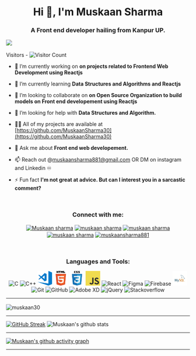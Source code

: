 

<!--
<img src="https://komarev.com/ghpvc/?username=MuskaanSharma30&label=Profile%20views&color=0e75b6&style=flat"/> 
**MuskaanSharma30/MuskaanSharma30** is a ✨ _special_ ✨ repository because its `README.md` (this file) appears on your GitHub profile.

Here are some ideas to get you started:

- 🔭 I’m currently working on ...
- 🌱 I’m currently learning ...
- 👯 I’m looking to collaborate on ...
- 🤔 I’m looking for help with ...
- 💬 Ask me about ...
- 📫 How to reach me: ...
- 😄 Pronouns: ...
- ⚡ Fun fact: ...
-->
<h1 align="center">Hi 👋, I'm Muskaan Sharma</h1>
<h3 align="center">A Front end developer hailing from Kanpur UP.</h3>

![](https://img.shields.io/badge/MOOD-FOCUSED-informational?style=flat&logo=&logoColor=white&color=2bbc8a)

Visitors - ![Visitor Count](https://profile-counter.glitch.me/MuskaanSharma30/count.svg)  



- 🔭 I’m currently working on **on projects related to Frontend Web Development using Reactjs**

- 🌱 I’m currently learning **Data Structures and Algorithms and Reactjs**

- 👯 I’m looking to collaborate on **on Open Source Organization to build models on Front end developement using Reactjs**

- 🤝 I’m looking for help with **Data Structures and Algorithm.**

- 👨‍💻 All of my projects are available at [https://github.com/MuskaanSharma30](https://github.com/MuskaanSharma30)

- 💬 Ask me about **Front end web developement.**

- 📫 Reach out @muskaansharma881@gmail.com OR DM on instagram and Linkedin ♾ 

- ⚡ Fun fact **I'm not great at advice. But can I interest you in a sarcastic comment?**

<br>

<h3 align="center">Connect with me:</h3>
<p align="center">
<a href="https://www.linkedin.com/in/muskaan30/" target="blank"><img align="center" src="https://raw.githubusercontent.com/rahuldkjain/github-profile-readme-generator/master/src/images/icons/Social/linked-in-alt.svg" alt="Muskaan sharma" height="30" width="40" /></a>
<a href="https://www.facebook.com/muskan.sharma.712714/" target="blank"><img align="center" src="https://raw.githubusercontent.com/rahuldkjain/github-profile-readme-generator/master/src/images/icons/Social/facebook.svg" alt="muskaan sharma" height="30" width="40" /></a>
<a href="https://www.instagram.com/muskaan_sharma3099/" target="blank"><img align="center" src="https://raw.githubusercontent.com/rahuldkjain/github-profile-readme-generator/master/src/images/icons/Social/instagram.svg" alt="muskaan sharma" height="30" width="40" /></a>
<a href="https://www.hackerrank.com/muskaansharma881" target="blank"><img align="center" src="https://raw.githubusercontent.com/rahuldkjain/github-profile-readme-generator/master/src/images/icons/Social/hackerrank.svg" alt="muskaan sharma" height="30" width="40" /></a>
<a href="https://auth.geeksforgeeks.org/user/muskaansharma881" target="blank"><img align="center" src="https://raw.githubusercontent.com/rahuldkjain/github-profile-readme-generator/master/src/images/icons/Social/geeks-for-geeks.svg" alt="muskaansharma881" height="30" width="40" /></a>
</p>
<br>
<h3 align="center">Languages and Tools:</h3>
<p align = "center">
<img alt="C" width="40px" src="https://img.icons8.com/color/48/000000/c-key.png"/>
<img alt="C++" width="40px" src="https://img.icons8.com/nolan/64/c-plus-plus.png"/>
<img alt="Visual Studio Code" width="40px" src="https://raw.githubusercontent.com/github/explore/80688e429a7d4ef2fca1e82350fe8e3517d3494d/topics/visual-studio-code/visual-studio-code.png" />
<img alt="HTML5" width="40px" src="https://raw.githubusercontent.com/github/explore/80688e429a7d4ef2fca1e82350fe8e3517d3494d/topics/html/html.png" />
<img alt="CSS3" width="40px" src="https://raw.githubusercontent.com/github/explore/80688e429a7d4ef2fca1e82350fe8e3517d3494d/topics/css/css.png" />
<img alt="JavaScript" width="40px" src="https://raw.githubusercontent.com/github/explore/80688e429a7d4ef2fca1e82350fe8e3517d3494d/topics/javascript/javascript.png" />
<img alt="React" width="40px"src="https://img.icons8.com/plasticine/100/000000/react.png"/>
 <img alt="Figma" width="40px"src="https://img.icons8.com/cute-clipart/64/000000/figma.png"/>
<img alt="Firebase" width="40px" src="https://img.icons8.com/color/48/000000/firebase.png"/>
<img alt="MySQL" width="40px" src="https://raw.githubusercontent.com/github/explore/80688e429a7d4ef2fca1e82350fe8e3517d3494d/topics/mysql/mysql.png" />
<img alt="Git" width="40px" src="https://img.icons8.com/color/48/000000/git.png" />
<img alt="GitHub" width="40px" src="https://img.icons8.com/nolan/64/github.png" />
<img alt="Adobe XD" width="40px" src="https://img.icons8.com/fluent/48/000000/adobe-xd.png"/>
<img alt="jQuery" width="40px" src="https://img.icons8.com/ios/50/000000/jquery.png"/>
<img alt="Stackoverflow" width="40px"src="https://img.icons8.com/color/48/000000/stackoverflow.png"/>

<br>

--------------------------------------------------------------------

<img align ="center" src="https://github-readme-stats.vercel.app/api/top-langs?username=MuskaanSharma30&show_icons=true&locale=en&layout=compact&theme=gotham&hide_border=true" alt="muskaan30" />  

--------------------------------------------------------------------

[![GitHub Streak](https://github-readme-streak-stats.herokuapp.com/?user=MuskaanSharma30&theme=radical&hide_border=true)](https://git.io/streak-stats)
![Muskaan's github stats](https://github-readme-stats.vercel.app/api?username=MuskaanSharma30&show_icons=true&theme=gotham&hide_border=true)




-------------------------------------------------------------------

[![Muskaan's github activity graph](https://activity-graph.herokuapp.com/graph?username=MuskaanSharma30&theme=gotham&hide_border=true)](https://github.com/MuskaanSharma30/github-readme-activity-graph)


--------------------------------------------

